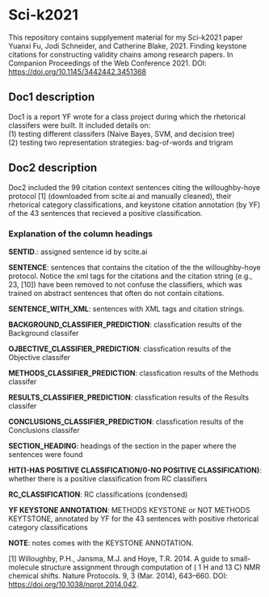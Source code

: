 # Sci-k2021

This repository contains supplyement material for my Sci-k2021 paper  
Yuanxi Fu, Jodi Schneider, and Catherine Blake, 2021. Finding keystone citations for constructing validity chains among research papers. In Companion Proceedings of the Web Conference 2021. DOI: https://doi.org/10.1145/3442442.3451368

## Doc1 description
Doc1 is a report YF wrote for a class project during which the rhetorical classifers were built. It included details on:  
(1) testing different classifers (Naive Bayes, SVM, and decision tree)   
(2) testing two representation strategies: bag-of-words and trigram  

## Doc2 description
Doc2 included the 99 citation context sentences citing the willoughby-hoye protocol [1] (downloaded from scite.ai and manually cleaned), their rhetorical category classifications, and keystone citation annotation (by YF) of the 43 sentences that recieved a positive classification.  

### Explanation of the column headings  
  
**SENTID**.: assigned sentence id by scite.ai  

**SENTENCE**: sentences that contains the citation of the the willoughby-hoye protocol. Notice the xml tags for the citations and the citation string (e.g., 23, [10]) have been removed to not confuse the classifiers, which was trained on abstract sentences that often do not contain citations.  

**SENTENCE_WITH_XML**: sentences with XML tags and citation strings.  

**BACKGROUND_CLASSIFIER_PREDICTION**: classfication results of the Background classifer  

**OJBECTIVE_CLASSIFIER_PREDICTION**: classfication results of the Objective classifer  

**METHODS_CLASSIFIER_PREDICTION**: classfication results of the Methods classifer  

**RESULTS_CLASSIFIER_PREDICTION**: classfication results of the Results classifer  

**CONCLUSIONS_CLASSIFIER_PREDICTION**: classfication results of the Conclusions classifer  

**SECTION_HEADING**: headings of the section in the paper where the sentences were found  

**HIT(1-HAS POSITIVE CLASSIFICATION/0-NO POSITIVE CLASSIFICATION)**: whether there is a positive classification from RC classifiers  

**RC_CLASSIFICATION**: RC classifications (condensed)  

**YF KEYSTONE ANNOTATION**: METHODS KEYSTONE or NOT METHODS KEYTSTONE, annotated by YF for the 43 sentences with positive rhetorical category classifications  

**NOTE**: notes comes with the KEYSTONE ANNOTATION.  

[1] Willoughby, P.H., Jansma, M.J. and Hoye, T.R. 2014. A guide to small-molecule structure assignment through computation of ( 1 H and 13 C) NMR chemical shifts. Nature Protocols. 9, 3 (Mar. 2014), 643–660. DOI: https://doi.org/10.1038/nprot.2014.042.
